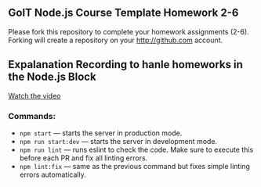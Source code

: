 ## GoIT Node.js Course Template Homework 2-6

Please fork this repository to complete your homework assignments (2-6).
Forking will create a repository on your http://github.com account.

## Expalanation Recording to hanle homeworks in the Node.js Block
[Watch the video](https://www.loom.com/share/007c97d271604e02ae61adbb5b69edd3)

### Commands:

- `npm start` &mdash; starts the server in production mode.
- `npm run start:dev` &mdash; starts the server in development mode.
- `npm run lint` &mdash; runs eslint to check the code. Make sure to execute this before each PR and fix all linting errors.
- `npm lint:fix` &mdash; same as the previous command but fixes simple linting errors automatically.
